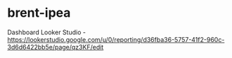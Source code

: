 # brent-ipea

Dashboard Looker Studio - https://lookerstudio.google.com/u/0/reporting/d36fba36-5757-41f2-960c-3d6d6422bb5e/page/qz3KF/edit
